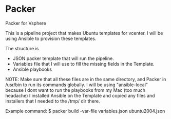 # Packer
Packer for Vsphere

This is a pipeline project that makes Ubuntu templates for vcenter. I will be using Ansible to provision these templates.

The structure is
 - JSON packer template that will run the pipeline.
 - Variables file that I will use to fill the missing fields in the Template.
 - Ansible playbooks

NOTE: Make sure that all these files are in the same directory, and Packer in /usr/bin to run its commands globally.
      I will be using "ansible-local" because I dont want to run the playbooks from my Mac (too much headache)
      I installed Ansible on the Template and copied any files and installers that I needed to the /tmp/ dir there.

Example command: 
        $ packer build -var-file variables.json ubuntu2004.json
